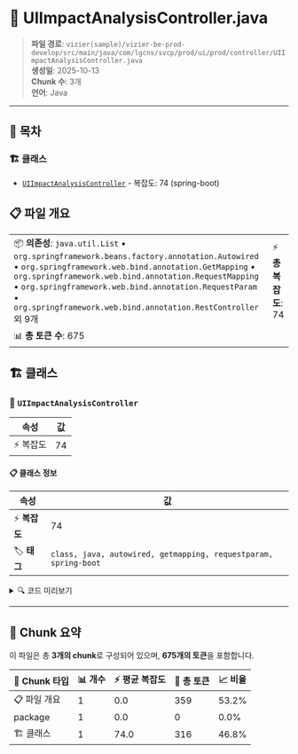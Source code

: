 # 📄 UIImpactAnalysisController.java

> **파일 경로**: `vizier(sample)/vizier-be-prod-develop/src/main/java/com/lgcns/svcp/prod/ui/prod/controller/UIImpactAnalysisController.java`  
> **생성일**: 2025-10-13  
> **Chunk 수**: 3개  
> **언어**: Java
---

## 📑 목차

### 🏗️ 클래스
- [`UIImpactAnalysisController`](#class-uiimpactanalysiscontroller) - 복잡도: 74 (spring-boot)

## 📋 파일 개요

| | |
|--|--|
| 📦 **의존성**: `java.util.List` • `org.springframework.beans.factory.annotation.Autowired` • `org.springframework.web.bind.annotation.GetMapping` • `org.springframework.web.bind.annotation.RequestMapping` • `org.springframework.web.bind.annotation.RequestParam` • `org.springframework.web.bind.annotation.RestController` 외 9개 | ⚡ **총 복잡도**: 74 |
| 📊 **총 토큰 수**: 675 |  |



## 🏗️ 클래스

### <a id="class-uiimpactanalysiscontroller"></a>🎯 `UIImpactAnalysisController`

| 속성 | 값 |
|------|----|
| ⚡ 복잡도 | 74 |



#### 📋 클래스 정보

| 속성 | 값 |
|------|----|
| ⚡ **복잡도** | 74 || 📍 **라인 범위** | 25-25 |
| 🏷️ **태그** | `class, java, autowired, getmapping, requestparam, spring-boot` || 🏗️ **프레임워크** | `spring-boot` |

<details>
<summary>🔍 코드 미리보기</summary>

```java
public class UIImpactAnalysisController {
	@Autowired
	private UiImpactAnalysisService uiImpactAnalysisService;

	@GetMapping(value = "/relation")
	@Operation(summary = "(화면) 부모,형제상품 조회 API", description = "부모,형제상품 uuid, 코드, 명칭 조회")
	public ImpactAnalysisResponseDto getImpactAnalysisResponseDto(@RequestParam String prodUuid) {
		ItemDto request = new ItemDto();
		request.setProdUuid(prodUuid);
		return uiImpactAnalysisService.getImpactAnalysisResponseDto(request);
	}

	@GetMapping(value = "/children")
	@Operation(summary = "(화면) 자식상품 조회 API", description = "자식상품 uuid, 코드, 명칭 조회")
	public List<ItemDto> getSiblings(@RequestParam String prodUuid) {
		ItemDto request = new ItemDto();
		request.setProdUuid(prodUuid);
		return uiImpactAnalysisService.getChildrenProdM(request);
	}

	@GetMapping(v...
```

**Chunk 정보**
- 🆔 **ID**: `57917296b675`
- 📍 **라인**: 25-25
- 📊 **토큰**: 316
- 🏷️ **태그**: `class, java, autowired, getmapping, requestparam...`

</details>

---





## 🧩 Chunk 요약

이 파일은 총 **3개의 chunk**로 구성되어 있으며, **675개의 토큰**을 포함합니다.

| 🧩 Chunk 타입 | 📊 개수 | ⚡ 평균 복잡도 | 📝 총 토큰 | 📈 비율 |
|---------------|--------|-------------|----------|--------|
| 📋 파일 개요 | 1 | 0.0 | 359 | 53.2% |
| package | 1 | 0.0 | 0 | 0.0% |
| 🏗️ 클래스 | 1 | 74.0 | 316 | 46.8% |

